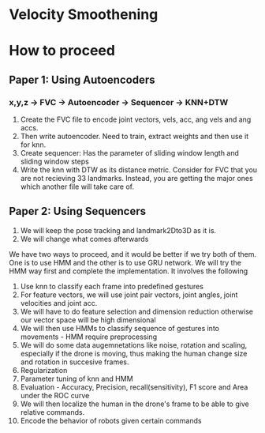 # Velocity Smoothening
# How to proceed

## Paper 1: Using Autoencoders
### x,y,z -> FVC -> Autoencoder -> Sequencer -> KNN+DTW
1. Create the FVC file to encode joint vectors, vels, acc, ang vels and ang accs. 
2. Then write autoencoder. Need to train, extract weights and then use it for knn.
3. Create sequencer: Has the parameter of sliding window length and sliding window steps   
4. Write the knn with DTW as its distance metric. 
Consider for FVC that you are not recieving 33 landmarks. Instead, you are getting the major ones which another file will take care of. 
## Paper 2: Using Sequencers
1. We will keep the pose tracking and landmark2Dto3D as it is. 
2. We will change what comes afterwards

We have two ways to proceed, and it would be better if we try both of them. One is to use HMM and the other is to use GRU network. We will try the HMM way first and complete the implementation. 
It involves the following
1. Use knn to classify each frame into predefined gestures
2. For feature vectors, we will use joint pair vectors, joint angles, joint velocities and joint acc.
3. We will have to do feature selection and dimension reduction otherwise our vector space will be high dimensional
4. We will then use HMMs to classify sequence of gestures into movements - HMM require preprocessing
5. We will do some data augemnetations like noise, rotation and scaling, especially if the drone is moving, thus making the human change size and rotation in succesive frames. 
6. Regularization
7. Parameter tuning of knn and HMM
8. Evaluation - Accuracy, Precision, recall(sensitivity), F1 score and Area under the ROC curve
9. We will then localize the human in the drone's frame to be able to give relative commands. 
10. Encode the behavior of robots given certain commands
